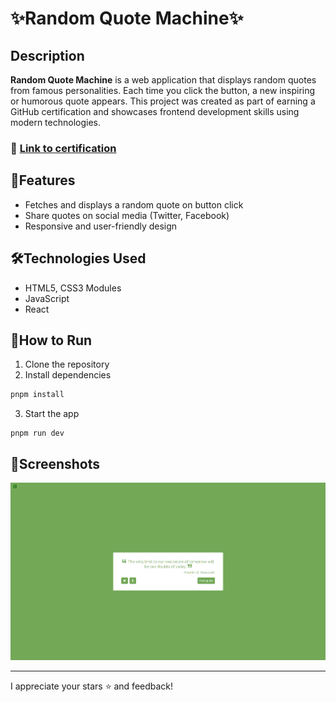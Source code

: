 # :sparkles:Random Quote Machine:sparkles:

## Description

**Random Quote Machine** is a web application that displays random quotes from famous personalities. Each time you click the button, a new inspiring or humorous quote appears. This project was created as part of earning a GitHub certification and showcases frontend development skills using modern technologies.
### 🔗 [Link to certification](https://github.com/KaninGleb/FreeCodeCamp-Certification)

## :dart:Features

- Fetches and displays a random quote on button click
- Share quotes on social media (Twitter, Facebook)
- Responsive and user-friendly design

## :hammer_and_wrench:Technologies Used

- HTML5, CSS3 Modules
- JavaScript
- React
  
## :rocket:How to Run

1. Clone the repository
2. Install dependencies
```Bash
pnpm install
```
3. Start the app
```
pnpm run dev
```

## :camera_flash:Screenshots

![App in action](https://github.com/KaninGleb/FreeCodeCamp-Certification/blob/main/assets/screenshots/03-Front-End-Development-Libraries/01-Random-Quote-Machine/Random-Quote-Machine-FullHD.png)

---

I appreciate your stars :star: and feedback!
